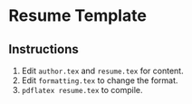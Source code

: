# Resume Template

## Instructions
1. Edit `author.tex` and `resume.tex` for content.
2. Edit `formatting.tex` to change the format.
3. `pdflatex resume.tex` to compile.

